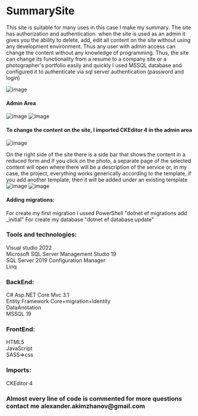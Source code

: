 # SummarySite

This site is suitable for many uses in this case I make my summary. 
The site has authorization and authentication. when the site is used as an admin it gives you 
the ability to delete, add, edit all content on the site without using any development environment. 
Thus any user with admin access can change the content without any knowledge of programming.
Thus, the site can change its functionality from a resume to a company site or a photographer's portfolio easily and quickly
I used MSSQL database and configured it to authenticate via sql server authentication (password and login)

![image](https://user-images.githubusercontent.com/75273945/153415306-bb9bdb9c-399f-4f7b-bded-d5975150abda.png)

<h4>Admin Area </h4>

![image](https://user-images.githubusercontent.com/75273945/153415633-1b2fe97c-e788-40f0-976f-c6049a1325c6.png)
![image](https://user-images.githubusercontent.com/75273945/153415525-fc57e822-ed46-4b23-a0ba-8849e4636a23.png)

<h4>To change the content on the site, I imported CKEditor 4 in the admin area</h4>

![image](https://user-images.githubusercontent.com/75273945/153415909-2023af84-1e7f-4cd3-9dd8-52fadf666e54.png)

On the right side of the site there is a side bar that shows the content in a reduced form and if you click on the photo,
a separate page of the selected content will open where there will be a description of the service or, in my case, the project,
everything works generically according to the template, if you add another template, then it will be added under an existing template
![image](https://user-images.githubusercontent.com/75273945/153416234-7687d3b2-2ac9-4878-8b3f-ca8ae76b8a96.png)
![image](https://user-images.githubusercontent.com/75273945/153416364-cb010eba-272c-4159-9368-e06089337b24.png)

<h4>Adding migrations:</h4>
For create my first migration i ussed PowerShell "dotnet ef migrations add _initial"
For create my database "dotnet ef database update"

<h3>Tools and technologies:</h3>
Visual studio 2022<br>
Microsoft SQL Server Management Studio 19<br>
SQL Server 2019 Configuration Manager<br>
Linq

<h3>BackEnd:</h3>
C# Asp.NET Core Mvc 3.1<br>
Entity Framework Core+migration+Identity<br>
DataAnotation<br>
MSSQL 19<br>

<h3>FrontEnd:</h3>
HTML5<br>
JavaScript<br>
SASS=>css<br>

<h3>Imports:</h3>
CKEditor 4<br>

<h3> Almost every line of code is commented for more questions contact me alexander.akimzhanov@gmail.com </h3>
